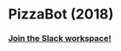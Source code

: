 # PizzaBot (2018)
### [Join the Slack workspace!](https://join.slack.com/t/frc-team-4509/shared_invite/enQtMjYyNTQ0MTY0OTk0LTZkY2ZlZGYxZWQzMzQ2MDE1ZWVmNDQxMWVlZWU0NDVlNTA2ZTZiNTJiZDNjNjJlOGZkMzA0MWUyZmY1M2IzMzk)

